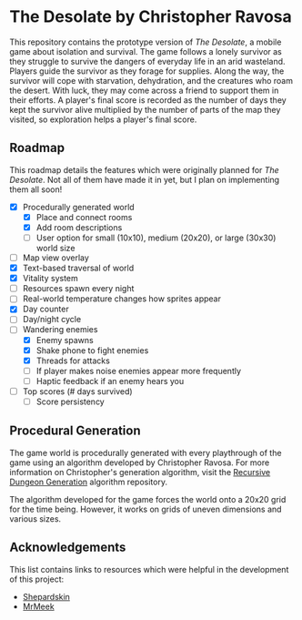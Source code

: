# The Desolate by Christopher Ravosa
This repository contains the prototype version of _The Desolate_, a mobile game about isolation and survival. The game follows a lonely survivor as they struggle to survive the dangers of everyday life in an arid wasteland. Players guide the survivor as they forage for supplies. Along the way, the survivor will cope with starvation, dehydration, and the creatures who roam the desert. With luck, they may come across a friend to support them in their efforts. A player's final score is recorded as the number of days they kept the survivor alive multiplied by the number of parts of the map they visited, so exploration helps a player's final score.

## Roadmap
This roadmap details the features which were originally planned for _The Desolate_. Not all of them have made it in yet, but I plan on implementing them all soon!

- [x] Procedurally generated world
    - [x] Place and connect rooms
    - [x] Add room descriptions
    - [ ] User option for small (10x10), medium (20x20), or large (30x30) world size
- [ ] Map view overlay
- [x] Text-based traversal of world
- [x] Vitality system
- [ ] Resources spawn every night
- [ ] Real-world temperature changes how sprites appear
- [x] Day counter
- [ ] Day/night cycle
- [ ] Wandering enemies
    - [x] Enemy spawns
    - [x] Shake phone to fight enemies
    - [x] Threads for attacks
    - [ ] If player makes noise enemies appear more frequently
    - [ ] Haptic feedback if an enemy hears you
- [ ] Top scores (# days survived)
    - [ ] Score persistency

## Procedural Generation
The game world is procedurally generated with every playthrough of the game using an algorithm developed by Christopher Ravosa. For more information on Christopher's generation algorithm, visit the [Recursive Dungeon Generation](https://github.com/crav12345/Recursive-Dungeon-Generation) algorithm repository.

The algorithm developed for the game forces the world onto a 20x20 grid for the time being. However, it works on grids of uneven dimensions and various sizes.
    
## Acknowledgements
This list contains links to resources which were helpful in the development of this project:

* [Shepardskin](https://twitter.com/Shepardskin)
* [MrMeek](https://pixeljoint.com/p/67652.htm)
